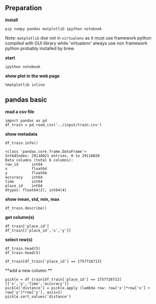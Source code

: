 ## Preparation

**install**

    pip numpy pandas matplotlib ipython notebook
   
Note: `matplotlib` doe not in `virtualenv` as it must use framework python compiled with GUI library while 'virtualenv' 
always use non framework python probably installed by brew.
   
**start**

    ipython notebook
    
**show plot in the web page**

    %matplotlib inline
    
## pandas basic

**read a csv file**

    import pandas as pd
    df_train = pd.read_csv('../input/train.csv')

**show metadata**

    df_train.info()
    
    <class 'pandas.core.frame.DataFrame'>
    Int64Index: 29118021 entries, 0 to 29118020
    Data columns (total 6 columns):
    row_id      int64
    x           float64
    y           float64
    accuracy    int64
    time        int64
    place_id    int64
    dtypes: float64(2), int64(4)

**show mean, std, min, max**

    df_train.describe()
    
**get column(s)**

    df_train['place_id']
    df_train[['place_id','x','y']]
    
**select row(s)**
    
    df_train.head(5)
    df_train.head(5)

    df_train[df_train['place_id'] == 1757726713]

**add a new column **

    pickle = df_train[df_train['place_id'] == 1757726713][['x','y','time','accuracy']]
    pickle['distance'] = pickle.apply (lambda row: row['x']*row['x'] + row['y']*row['y'], axis=1)
    pickle.sort_values('distance')
    
